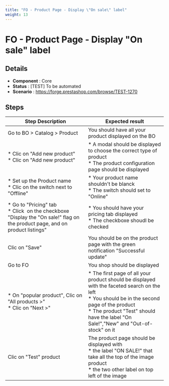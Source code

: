 ```yaml
---
title: "FO - Product Page - Display \"On sale\" label"
weight: 13
---
```


# FO - Product Page - Display \"On sale\" label
## Details
* **Component** : Core
* **Status** : [TEST] To be automated
* **Scenario** : https://forge.prestashop.com/browse/TEST-1270

## Steps
| Step Description | Expected result |
| ----- | ----- |
| Go to BO > Catalog > Product | You should have all your product displayed on the BO |
| * Clic on "Add new product"<br> * Clic on "Add new product" | * A modal should be displayed to choose the correct type of product <br> * The product configuration page should be displayed |
| * Set up the Product name <br> * Clic on the switch next to "Offline" | * Your product name shouldn't be blanck <br> * The switch should set to "Online" |
| * Go to "Pricing" tab<br> * Click  on the checkboxe "Display the "On sale!" flag on the product page, and on product listings" | * You should have your pricing tab displayed<br> * The checkboxe shoudl be checked |
| Clic on "Save" | You should be on the product page with the green notification "Successful update" |
| Go to FO | You shop should be displayed |
| * On "popular product", Clic on "All products >"<br> * Clic on "Next >" | * The first page of all your product should be displayed with the faceted search on the left <br> * You should be in the second page of the product<br> * The product "Test" should have the label "On Sale!","New" and "Out-of-stock" on it |
| Clic on "Test" product | The product page should be displayed with<br> * the label "ON SALE!" that take all the top of the image product <br> * the two other label on top left of the image |
